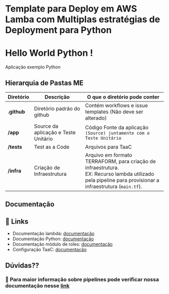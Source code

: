 # Template para Deploy em AWS Lamba com Multiplas estratégias de Deployment para Python
# Hello World Python  !

Aplicação exemplo Python 

## Hierarquia de Pastas ME


| **Diretório**                                 | **Descrição**                        | **O que o diretório pode conter**                                                                                                               |
| -------------------------------------------   |--------------------------------------|-------------------------------------------------------------------------------------------------------------------------------------------------|
| **.github**           | Diretório padrão do github | Contém workflows e issue templates (Não deve ser alterado) |
| **/app**                                      | Source da aplicação e Teste Unitário | Código Fonte da aplicação `(Source) juntamente com o Teste Unitário`                                                                              |
| **/tests**            | Test as a Code                 | Arquivos para TaaC |
| **/infra**                                    | Criação de Infraestrutura            | Arquivo em formato TERRAFORM, para criação de infraestrutura. <br>EX: Recurso lambda utilizado pela pipeline para provisionar a infraestrutura (`main.tf`).   |
## Documentação

## 🔗 Links
- Documentação lambda: [documentação](https://github.com/itau-corp/itau-ei3-modules-terraform-lambda#readme)
- Documentação Python: [documentação](https://ideal-bassoon-12961ef9.pages.github.io/jornadas/cloud-publica/aws/lambda/python/)
- Documentação módulo de roles: [documentação](https://ideal-bassoon-12961ef9.pages.github.io/procedimentos/iamroles/)
- Configuração TaaC: [documentação](https://ideal-bassoon-12961ef9.pages.github.io/procedimentos/jobs/comuns/taac/)


## Dúvidas??

### :pushpin: **Para maior informação sobre pipelines pode verificar nossa documentação nesse [link](https://ideal-bassoon-12961ef9.pages.github.io/welcome/)**
